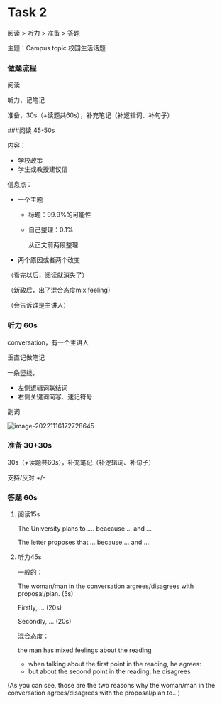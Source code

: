 # Task 2

阅读 > 听力 > 准备 > 答题

主题：Campus topic 校园生活话题



### 做题流程

阅读

听力，记笔记

准备，30s（+读题共60s），补充笔记（补逻辑词、补句子）



###阅读 45-50s

内容：

- 学校政策
- 学生或教授建议信

信息点：

- 一个主题

  - 标题：99.9%的可能性

  - 自己整理：0.1%

    从正文前两段整理

- 两个原因或者两个改变

（看完以后，阅读就消失了）

（新政后，出了混合态度mix feeling）

（会告诉谁是主讲人）



### 听力 60s

conversation，有一个主讲人

垂直记做笔记

一条竖线，

- 左侧逻辑词联结词
- 右侧关键词简写、速记符号

副词



![image-20221116172728645](https://xingqiu-tuchuang-1256524210.cos.ap-shanghai.myqcloud.com/3978/image-20221116172728645.png)



### 准备 30+30s

30s（+读题共60s），补充笔记（补逻辑词、补句子）

支持/反对 +/- 



### 答题 60s

1. 阅读15s

   The University plans to .... beacause ... and ...

   The letter proposes that ... because ... and ...

2. 听力45s

   一般的：

   The woman/man in the conversation argrees/disagrees with proposal/plan. (5s)

   Firstly, ... (20s)
   
   Secondly, ... (20s)
   
   混合态度：
   
   the man has mixed feelings about the reading 
   
   - when talking about the first point in the reading, he agrees: 
   - but about the second point in the reading, he disagrees

(As you can see, those are the two reasons why the woman/man in the conversation agrees/disagrees with the proposal/plan to...)

